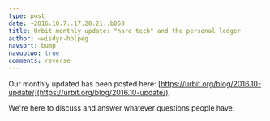 ```yaml
---
type: post
date: ~2016.10.7..17.28.21..b058
title: Urbit monthly update: "hard tech" and the personal ledger
author: ~wisdyr-holpeg
navsort: bump
navuptwo: true
comments: reverse
---
```


Our monthly updated has been posted here: [https://urbit.org/blog/2016.10-update/](https://urbit.org/blog/2016.10-update/).

We're here to discuss and answer whatever questions people have.